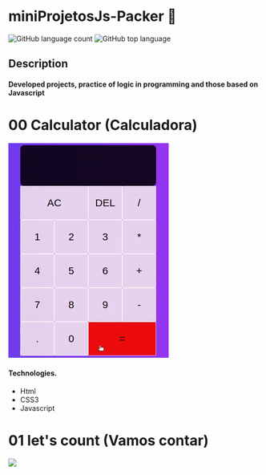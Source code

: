 # miniProjetosJs-Packer 🚧
![GitHub language count](https://img.shields.io/github/languages/count/Ruan-codeVi/Clone-Netflix?color=%23FB2612&style=for-the-badge) ![GitHub top language](https://img.shields.io/github/languages/top/Ruan-codeVi/Clone-Netflix?color=%23FB2612&style=for-the-badge)
##  Description
#### Developed projects, practice of logic in programming and those based on Javascript

# 00 Calculator (Calculadora)
![Screen](/src/calculadora.gif)

####  Technologies.
- Html
- CSS3
- Javascript

# 01 let's count (Vamos contar)
<img src="Mini Projetos- Iniciante Js_Contador/src/vamosContar.gif"/>
